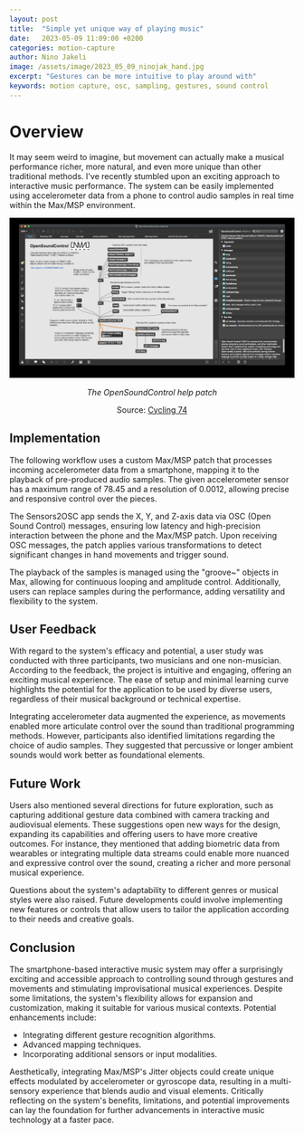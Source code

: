 ```yaml
---
layout: post
title:  "Simple yet unique way of playing music"
date:   2023-05-09 11:09:00 +0200
categories: motion-capture
author: Nino Jakeli
image: /assets/image/2023_05_09_ninojak_hand.jpg
excerpt: "Gestures can be more intuitive to play around with"
keywords: motion capture, osc, sampling, gestures, sound control
---
```


# Overview


It may seem weird to imagine, but movement can actually make a musical performance richer, more natural, and even more unique than other traditional methods.
I've recently stumbled upon an exciting approach to interactive music performance. The system can be easily implemented using accelerometer data from a phone to control audio samples in real time within the Max/MSP environment. 


<div align="center">
  <img src="/assets/image/2023_05_09_ninojak_osc_max.jpg" alt="Alternate Text" width="auto" />
  <p align="center"><em>The OpenSoundControl help patch</em></p>
  <p align="center">Source: <a href="https://cycling74.com/">Cycling 74</a></p>
</div>




   

## Implementation

The following workflow uses a custom Max/MSP patch that processes incoming accelerometer data from a smartphone, mapping it to the playback of pre-produced audio samples. The given accelerometer sensor has a maximum range of 78.45 and a resolution of 0.0012, allowing precise and responsive control over the pieces.

The Sensors2OSC app sends the X, Y, and Z-axis data via OSC (Open Sound Control) messages, ensuring low latency and high-precision interaction between the phone and the Max/MSP patch. Upon receiving OSC messages, the patch applies various transformations to detect significant changes in hand movements and trigger sound.

The playback of the samples is managed using the "groove~" objects in Max, allowing for continuous looping and amplitude control. Additionally, users can replace samples during the performance, adding versatility and flexibility to the system.

## User Feedback

With regard to the system's efficacy and potential, a user study was conducted with three participants, two musicians and one non-musician. According to the feedback, the project is intuitive and engaging, offering an exciting musical experience. The ease of setup and minimal learning curve highlights the potential for the application to be used by diverse users, regardless of their musical background or technical expertise.

Integrating accelerometer data augmented the experience, as movements enabled more articulate control over the sound than traditional programming methods. However, participants also identified limitations regarding the choice of audio samples. They suggested that percussive or longer ambient sounds would work better as foundational elements.


## Future Work

Users also mentioned several directions for future exploration, such as capturing additional gesture data combined with camera tracking and audiovisual elements. These suggestions open new ways for the design, expanding its capabilities and offering users to have more creative outcomes. For instance, they mentioned that adding biometric data from wearables or integrating multiple data streams could enable more nuanced and expressive control over the sound, creating a richer and more personal musical experience.

Questions about the system's adaptability to different genres or musical styles were also raised. Future developments could involve implementing new features or controls that allow users to tailor the application according to their needs and creative goals.

## Conclusion

The smartphone-based interactive music system may offer a surprisingly exciting and accessible approach to controlling sound through gestures and movements and stimulating improvisational musical experiences. Despite some limitations, the system's flexibility allows for expansion and customization, making it suitable for various musical contexts.
Potential enhancements include:
- Integrating different gesture recognition algorithms.
- Advanced mapping techniques.
- Incorporating additional sensors or input modalities.

Aesthetically, integrating Max/MSP's Jitter objects could create unique effects modulated by accelerometer or gyroscope data, resulting in a multi-sensory experience that blends audio and visual elements. Critically reflecting on the system's benefits, limitations, and potential improvements can lay the foundation for further advancements in interactive music technology at a faster pace.





